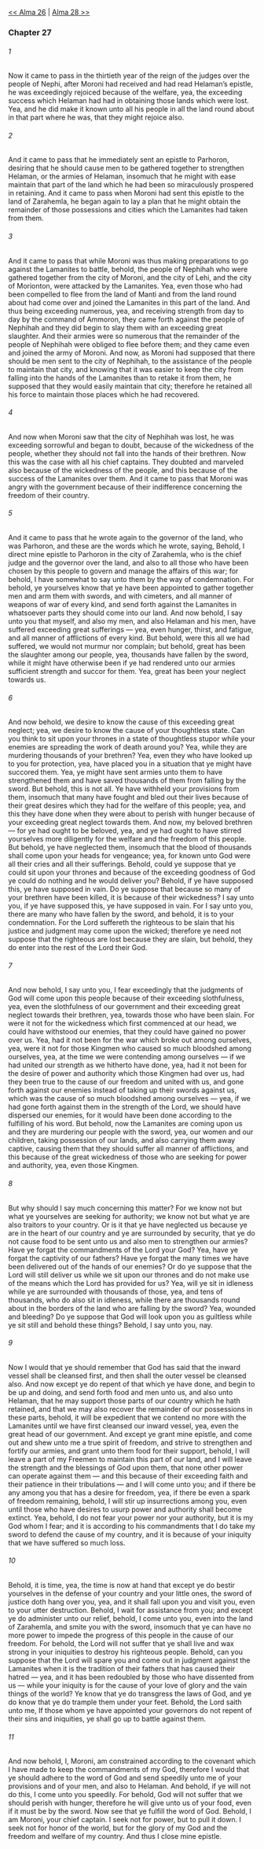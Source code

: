 [<< Alma 26](Alma%2026.md)  |  [Alma 28 >>](Alma%2028.md)

### Chapter 27
###### 1
Now it came to pass in the thirtieth year of the reign of the judges over the people of Nephi, after Moroni had received and had read Helaman’s epistle, he was exceedingly rejoiced because of the welfare, yea, the exceeding success which Helaman had had in obtaining those lands which were lost. Yea, and he did make it known unto all his people in all the land round about in that part where he was, that they might rejoice also.

###### 2
And it came to pass that he immediately sent an epistle to Parhoron, desiring that he should cause men to be gathered together to strengthen Helaman, or the armies of Helaman, insomuch that he might with ease maintain that part of the land which he had been so miraculously prospered in retaining. And it came to pass when Moroni had sent this epistle to the land of Zarahemla, he began again to lay a plan that he might obtain the remainder of those possessions and cities which the Lamanites had taken from them.

###### 3
And it came to pass that while Moroni was thus making preparations to go against the Lamanites to battle, behold, the people of Nephihah who were gathered together from the city of Moroni, and the city of Lehi, and the city of Morionton, were attacked by the Lamanites. Yea, even those who had been compelled to flee from the land of Manti and from the land round about had come over and joined the Lamanites in this part of the land. And thus being exceeding numerous, yea, and receiving strength from day to day by the command of Ammoron, they came forth against the people of Nephihah and they did begin to slay them with an exceeding great slaughter. And their armies were so numerous that the remainder of the people of Nephihah were obliged to flee before them; and they came even and joined the army of Moroni. And now, as Moroni had supposed that there should be men sent to the city of Nephihah, to the assistance of the people to maintain that city, and knowing that it was easier to keep the city from falling into the hands of the Lamanites than to retake it from them, he supposed that they would easily maintain that city; therefore he retained all his force to maintain those places which he had recovered.

###### 4
And now when Moroni saw that the city of Nephihah was lost, he was exceeding sorrowful and began to doubt, because of the wickedness of the people, whether they should not fall into the hands of their brethren. Now this was the case with all his chief captains. They doubted and marveled also because of the wickedness of the people, and this because of the success of the Lamanites over them. And it came to pass that Moroni was angry with the government because of their indifference concerning the freedom of their country.

###### 5
And it came to pass that he wrote again to the governor of the land, who was Parhoron, and these are the words which he wrote, saying, Behold, I direct mine epistle to Parhoron in the city of Zarahemla, who is the chief judge and the governor over the land, and also to all those who have been chosen by this people to govern and manage the affairs of this war; for behold, I have somewhat to say unto them by the way of condemnation. For behold, ye yourselves know that ye have been appointed to gather together men and arm them with swords, and with cimeters, and all manner of weapons of war of every kind, and send forth against the Lamanites in whatsoever parts they should come into our land. And now behold, I say unto you that myself, and also my men, and also Helaman and his men, have suffered exceeding great sufferings — yea, even hunger, thirst, and fatigue, and all manner of afflictions of every kind. But behold, were this all we had suffered, we would not murmur nor complain; but behold, great has been the slaughter among our people, yea, thousands have fallen by the sword, while it might have otherwise been if ye had rendered unto our armies sufficient strength and succor for them. Yea, great has been your neglect towards us.

###### 6
And now behold, we desire to know the cause of this exceeding great neglect; yea, we desire to know the cause of your thoughtless state. Can you think to sit upon your thrones in a state of thoughtless stupor while your enemies are spreading the work of death around you? Yea, while they are murdering thousands of your brethren? Yea, even they who have looked up to you for protection, yea, have placed you in a situation that ye might have succored them. Yea, ye might have sent armies unto them to have strengthened them and have saved thousands of them from falling by the sword. But behold, this is not all. Ye have withheld your provisions from them, insomuch that many have fought and bled out their lives because of their great desires which they had for the welfare of this people; yea, and this they have done when they were about to perish with hunger because of your exceeding great neglect towards them. And now, my beloved brethren — for ye had ought to be beloved, yea, and ye had ought to have stirred yourselves more diligently for the welfare and the freedom of this people. But behold, ye have neglected them, insomuch that the blood of thousands shall come upon your heads for vengeance; yea, for known unto God were all their cries and all their sufferings. Behold, could ye suppose that ye could sit upon your thrones and because of the exceeding goodness of God ye could do nothing and he would deliver you? Behold, if ye have supposed this, ye have supposed in vain. Do ye suppose that because so many of your brethren have been killed, it is because of their wickedness? I say unto you, if ye have supposed this, ye have supposed in vain. For I say unto you, there are many who have fallen by the sword, and behold, it is to your condemnation. For the Lord suffereth the righteous to be slain that his justice and judgment may come upon the wicked; therefore ye need not suppose that the righteous are lost because they are slain, but behold, they do enter into the rest of the Lord their God.

###### 7
And now behold, I say unto you, I fear exceedingly that the judgments of God will come upon this people because of their exceeding slothfulness, yea, even the slothfulness of our government and their exceeding great neglect towards their brethren, yea, towards those who have been slain. For were it not for the wickedness which first commenced at our head, we could have withstood our enemies, that they could have gained no power over us. Yea, had it not been for the war which broke out among ourselves, yea, were it not for those Kingmen who caused so much bloodshed among ourselves, yea, at the time we were contending among ourselves — if we had united our strength as we hitherto have done, yea, had it not been for the desire of power and authority which those Kingmen had over us, had they been true to the cause of our freedom and united with us, and gone forth against our enemies instead of taking up their swords against us, which was the cause of so much bloodshed among ourselves — yea, if we had gone forth against them in the strength of the Lord, we should have dispersed our enemies, for it would have been done according to the fulfilling of his word. But behold, now the Lamanites are coming upon us and they are murdering our people with the sword, yea, our women and our children, taking possession of our lands, and also carrying them away captive, causing them that they should suffer all manner of afflictions, and this because of the great wickedness of those who are seeking for power and authority, yea, even those Kingmen.

###### 8
But why should I say much concerning this matter? For we know not but what ye yourselves are seeking for authority; we know not but what ye are also traitors to your country. Or is it that ye have neglected us because ye are in the heart of our country and ye are surrounded by security, that ye do not cause food to be sent unto us and also men to strengthen our armies? Have ye forgat the commandments of the Lord your God? Yea, have ye forgat the captivity of our fathers? Have ye forgat the many times we have been delivered out of the hands of our enemies? Or do ye suppose that the Lord will still deliver us while we sit upon our thrones and do not make use of the means which the Lord has provided for us? Yea, will ye sit in idleness while ye are surrounded with thousands of those, yea, and tens of thousands, who do also sit in idleness, while there are thousands round about in the borders of the land who are falling by the sword? Yea, wounded and bleeding? Do ye suppose that God will look upon you as guiltless while ye sit still and behold these things? Behold, I say unto you, nay.

###### 9
Now I would that ye should remember that God has said that the inward vessel shall be cleansed first, and then shall the outer vessel be cleansed also. And now except ye do repent of that which ye have done, and begin to be up and doing, and send forth food and men unto us, and also unto Helaman, that he may support those parts of our country which he hath retained, and that we may also recover the remainder of our possessions in these parts, behold, it will be expedient that we contend no more with the Lamanites until we have first cleansed our inward vessel, yea, even the great head of our government. And except ye grant mine epistle, and come out and shew unto me a true spirit of freedom, and strive to strengthen and fortify our armies, and grant unto them food for their support, behold, I will leave a part of my Freemen to maintain this part of our land, and I will leave the strength and the blessings of God upon them, that none other power can operate against them — and this because of their exceeding faith and their patience in their tribulations — and I will come unto you; and if there be any among you that has a desire for freedom, yea, if there be even a spark of freedom remaining, behold, I will stir up insurrections among you, even until those who have desires to usurp power and authority shall become extinct. Yea, behold, I do not fear your power nor your authority, but it is my God whom I fear; and it is according to his commandments that I do take my sword to defend the cause of my country, and it is because of your iniquity that we have suffered so much loss.

###### 10
Behold, it is time, yea, the time is now at hand that except ye do bestir yourselves in the defense of your country and your little ones, the sword of justice doth hang over you, yea, and it shall fall upon you and visit you, even to your utter destruction. Behold, I wait for assistance from you; and except ye do administer unto our relief, behold, I come unto you, even into the land of Zarahemla, and smite you with the sword, insomuch that ye can have no more power to impede the progress of this people in the cause of our freedom. For behold, the Lord will not suffer that ye shall live and wax strong in your iniquities to destroy his righteous people. Behold, can you suppose that the Lord will spare you and come out in judgment against the Lamanites when it is the tradition of their fathers that has caused their hatred — yea, and it has been redoubled by those who have dissented from us — while your iniquity is for the cause of your love of glory and the vain things of the world? Ye know that ye do transgress the laws of God, and ye do know that ye do trample them under your feet. Behold, the Lord saith unto me, If those whom ye have appointed your governors do not repent of their sins and iniquities, ye shall go up to battle against them.

###### 11
And now behold, I, Moroni, am constrained according to the covenant which I have made to keep the commandments of my God, therefore I would that ye should adhere to the word of God and send speedily unto me of your provisions and of your men, and also to Helaman. And behold, if ye will not do this, I come unto you speedily. For behold, God will not suffer that we should perish with hunger, therefore he will give unto us of your food, even if it must be by the sword. Now see that ye fulfill the word of God. Behold, I am Moroni, your chief captain. I seek not for power, but to pull it down. I seek not for honor of the world, but for the glory of my God and the freedom and welfare of my country. And thus I close mine epistle.